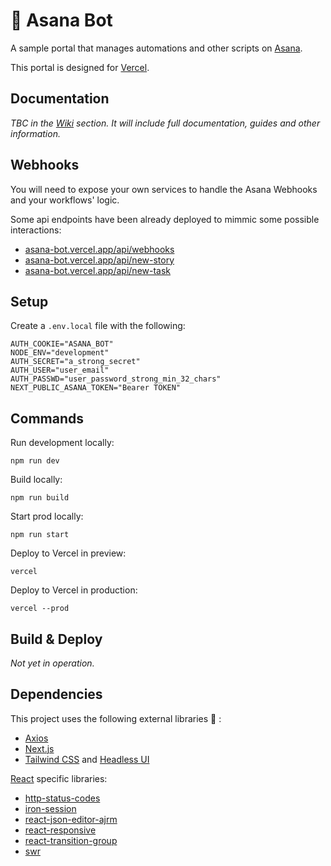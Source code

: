 # 🤖 Asana Bot

A sample portal that manages automations and other scripts on [Asana](https://asana.com).

This portal is designed for [Vercel](https://vercel.com/home?utm_source=next-site&utm_medium=banner&utm_campaign=next-website).

<!-- ![asana-bot screenshot](public/screenshot.png) -->

## Documentation

_TBC in the [Wiki](https://github.com/rubengarciam/asana-bot/wiki) section. It will include full documentation, guides and other information._

## Webhooks

You will need to expose your own services to handle the Asana Webhooks and your workflows' logic. 

Some api endpoints have been already deployed to mimmic some possible interactions:

- [asana-bot.vercel.app/api/webhooks](https://asana-bot.vercel.app/api/webhooks)
- [asana-bot.vercel.app/api/new-story](https://asana-bot.vercel.app/api/new-story)
- [asana-bot.vercel.app/api/new-task](https://asana-bot.vercel.app/api/new-task)

## Setup

Create a `.env.local` file with the following:

```
AUTH_COOKIE="ASANA_BOT"
NODE_ENV="development"
AUTH_SECRET="a_strong_secret"
AUTH_USER="user_email"
AUTH_PASSWD="user_password_strong_min_32_chars"
NEXT_PUBLIC_ASANA_TOKEN="Bearer TOKEN"
```

## Commands

Run development locally:

```batch
npm run dev
```

Build locally:

```batch
npm run build
```

Start prod locally:

```batch
npm run start
```

Deploy to Vercel in preview:

```batch
vercel
```

Deploy to Vercel in production:

```batch
vercel --prod
```

## Build & Deploy

_Not yet in operation._

## Dependencies

This project uses the following external libraries 🙌 :

- [Axios](https://github.com/axios/axios)
- [Next.js](https://nextjs.org)
- [Tailwind CSS](https://tailwindcss.com) and [Headless UI](https://headlessui.dev)

  
[React](http://reactjs.org) specific libraries:

- [http-status-codes](https://github.com/prettymuchbryce/http-status-codes)
- [iron-session](https://github.com/vvo/iron-session)
- [react-json-editor-ajrm](https://github.com/AndrewRedican/react-json-editor-ajrm#readme)
- [react-responsive](https://github.com/contra/react-responsive)
- [react-transition-group](http://reactcommunity.org/react-transition-group/)
- [swr](https://github.com/vercel/swr)
